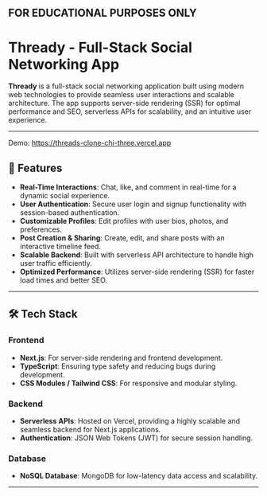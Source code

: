 ## FOR EDUCATIONAL PURPOSES ONLY


# Thready - Full-Stack Social Networking App

**Thready** is a full-stack social networking application built using modern web technologies to provide seamless user interactions and scalable architecture. The app supports server-side rendering (SSR) for optimal performance and SEO, serverless APIs for scalability, and an intuitive user experience.

---
Demo: https://threads-clone-chi-three.vercel.app

## 🚀 Features

- **Real-Time Interactions**: Chat, like, and comment in real-time for a dynamic social experience.
- **User Authentication**: Secure user login and signup functionality with session-based authentication.
- **Customizable Profiles**: Edit profiles with user bios, photos, and preferences.
- **Post Creation & Sharing**: Create, edit, and share posts with an interactive timeline feed.
- **Scalable Backend**: Built with serverless API architecture to handle high user traffic efficiently.
- **Optimized Performance**: Utilizes server-side rendering (SSR) for faster load times and better SEO.

---

## 🛠️ Tech Stack

### **Frontend**
- **Next.js**: For server-side rendering and frontend development.
- **TypeScript**: Ensuring type safety and reducing bugs during development.
- **CSS Modules / Tailwind CSS**: For responsive and modular styling.

### **Backend**
- **Serverless APIs**: Hosted on Vercel, providing a highly scalable and seamless backend for Next.js applications.
- **Authentication**: JSON Web Tokens (JWT) for secure session handling.

### **Database**
- **NoSQL Database**: MongoDB for low-latency data access and scalability.

---
